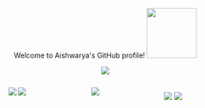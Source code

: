 <p align="center">
    Welcome to Aishwarya's GitHub profile! <img src="https://media.giphy.com/media/PhE9yZiXP0tGgK3vcP/giphy.gif" width="100" height="100" />
<p>


<p align="center">
  <a><img src="https://readme-typing-svg.herokuapp.com?font=Fira&color=%23674B90&size=22&center=true&vCenter=true&width=440&height=45&lines=Software+Developer+web+and+app;4%2B+years+of+Coding+Experience;Always+Learning+New+Things"></a>
</p>

<!--
**Aishwarya020/aishwarya020** is a ✨ _special_ ✨ repository because its `README.md` (this file) appears on your GitHub profile.

Here are some ideas to get you started:

- 🔭 I’m currently working on OnedataShare and a Maternity App
- 🌱 I’m currently learning AWS S3, ReactJS
- 👯 I’m looking to collaborate on Web Developments
- 🤔 I’m looking for help with ...
- 💬 Ask me about well, Depends on what you want to learn about
- 📫 How to reach me: LinkedIn please!
- 😄 Pronouns: ...
- ⚡ Fun fact: 🤔🙄

-->


<p style="float: left; font-size: 9pt; text-align: center; width: 30%; margin-right: 1%; margin-bottom: 0.5em;">
  <a><img src="https://github-readme-stats.vercel.app/api?username=aishwarya020&count_private=true&show_icons=true&theme=tokyonight"></a>
  <a><img src="https://github-readme-streak-stats.herokuapp.com/?user=aishwarya020&theme=tokyonight"></a>
</p>
<p style="float: left; font-size: 9pt; text-align: center; width: 30%; margin-right: 1%; margin-bottom: 0.5em;">
  <a><img src="https://github-readme-stats.vercel.app/api/top-langs/?username=aishwarya020&layout=compact&theme=tokyonight"></a>
</p>


#####

<p style="float: left; font-size: 9pt; text-align: center; width: 30%; margin-right: 1%; margin-bottom: 0.5em;">
  <a><img src="https://visitor-badge.glitch.me/badge?page_id=aishwarya020.aishwarya020"></a>
  <a><img src="https://komarev.com/ghpvc/?username=aishwarya020&color=brightgreen"></a>
</p>
